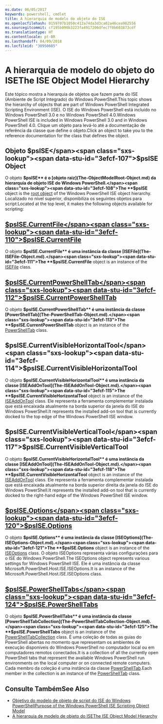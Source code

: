 ```yaml
---
ms.date: 06/05/2017
keywords: powershell, cmdlet
title: A hierarquia de modelo do objeto do ISE
ms.openlocfilehash: 0159707b1050c412a74da3d3ca02a46cea982556
ms.sourcegitcommit: cf195b090b3223fa4917206dfec7f0b603873cdf
ms.translationtype: HT
ms.contentlocale: pt-BR
ms.lasthandoff: 04/09/2018
ms.locfileid: "30950685"
---
```

# <a name="the-ise-object-model-hierarchy"></a><span data-ttu-id="3efcf-103">A hierarquia de modelo do objeto do ISE</span><span class="sxs-lookup"><span data-stu-id="3efcf-103">The ISE Object Model Hierarchy</span></span>

<span data-ttu-id="3efcf-104">Este tópico mostra a hierarquia de objetos que fazem parte do ISE (Ambiente de Script Integrado) do Windows PowerShell.</span><span class="sxs-lookup"><span data-stu-id="3efcf-104">This topic shows the hierarchy of objects that are part of Windows PowerShell Integrated Scripting Environment (ISE).</span></span>
<span data-ttu-id="3efcf-105">O ISE do Windows PowerShell está incluído no Windows PowerShell 3.0 e no Windows PowerShell 4.0.</span><span class="sxs-lookup"><span data-stu-id="3efcf-105">Windows PowerShell ISE is included in Windows PowerShell 3.0 and in Windows PowerShell 4.0.</span></span>
<span data-ttu-id="3efcf-106">Clique um objeto para levá-lo até a documentação de referência da classe que define o objeto.</span><span class="sxs-lookup"><span data-stu-id="3efcf-106">Click an object to take you to the reference documentation for the class that defines the object.</span></span>

## <a name="psise-object"></a><span data-ttu-id="3efcf-107">Objeto $psISE</span><span class="sxs-lookup"><span data-stu-id="3efcf-107">$psISE Object</span></span>

<span data-ttu-id="3efcf-108">O objeto **$psISE** é o [objeto raiz](The-ObjectModelRoot-Object.md) da hierarquia de objeto ISE do Windows PowerShell.</span><span class="sxs-lookup"><span data-stu-id="3efcf-108">The **$psISE** object is the [root object](The-ObjectModelRoot-Object.md) of the Windows PowerShell ISE object hierarchy.</span></span>
<span data-ttu-id="3efcf-109">Localizado no nível superior, disponibiliza os seguintes objetos para script:</span><span class="sxs-lookup"><span data-stu-id="3efcf-109">Located at the top level, it makes the following objects available for scripting:</span></span>

## <a name="psisecurrentfilethe-isefile-objectmd"></a>[<span data-ttu-id="3efcf-110">$psISE.CurrentFile</span><span class="sxs-lookup"><span data-stu-id="3efcf-110">$psISE.CurrentFile</span></span>](The-ISEFile-Object.md)

<span data-ttu-id="3efcf-111">O objeto **$psISE.CurrentFile** é uma instância da classe [ISEFile](The-ISEFile-Object.md).</span><span class="sxs-lookup"><span data-stu-id="3efcf-111">The **$psISE.CurrentFile** object is an instance of the [ISEFile](The-ISEFile-Object.md) class.</span></span>

## <a name="psisecurrentpowershelltabthe-powershelltab-objectmd"></a>[<span data-ttu-id="3efcf-112">$psISE.CurrentPowerShellTab</span><span class="sxs-lookup"><span data-stu-id="3efcf-112">$psISE.CurrentPowerShellTab</span></span>](The-PowerShellTab-Object.md)

<span data-ttu-id="3efcf-113">O objeto **$psISE.CurrentPowerShellTab** é uma instância da classe [PowerShellTab](The-PowerShellTab-Object.md).</span><span class="sxs-lookup"><span data-stu-id="3efcf-113">The **$psISE.CurrentPowerShellTab** object is an instance of the [PowerShellTab](The-PowerShellTab-Object.md) class.</span></span>

## <a name="psisecurrentvisiblehorizontaltool"></a><span data-ttu-id="3efcf-114">$psISE.CurrentVisibleHorizontalTool</span><span class="sxs-lookup"><span data-stu-id="3efcf-114">$psISE.CurrentVisibleHorizontalTool</span></span>

<span data-ttu-id="3efcf-115">O objeto **$psISE.CurrentVisibleHorizontalTool** é uma instância da classe [ISEAddOnTool](The-ISEAddOnTool-Object.md).</span><span class="sxs-lookup"><span data-stu-id="3efcf-115">The **$psISE.CurrentVisibleHorizontalTool** object is an instance of the [ISEAddOnTool](The-ISEAddOnTool-Object.md) class.</span></span>
<span data-ttu-id="3efcf-116">Ele representa a ferramenta complementar instalada que está encaixada atualmente na borda superior da janela do ISE do Windows PowerShell.</span><span class="sxs-lookup"><span data-stu-id="3efcf-116">It represents the installed add-on tool that is currently docked to the top edge of the Windows PowerShell ISE window.</span></span>

## <a name="psisecurrentvisibleverticaltool"></a><span data-ttu-id="3efcf-117">$psISE.CurrentVisibleVerticalTool</span><span class="sxs-lookup"><span data-stu-id="3efcf-117">$psISE.CurrentVisibleVerticalTool</span></span>

<span data-ttu-id="3efcf-118">O objeto **$psISE.CurrentVisibleHorizontalTool** é uma instância da classe [ISEAddOnTool](The-ISEAddOnTool-Object.md).</span><span class="sxs-lookup"><span data-stu-id="3efcf-118">The **$psISE.CurrentVisibleHorizontalTool** object is an instance of the [ISEAddOnTool](The-ISEAddOnTool-Object.md) class.</span></span>
<span data-ttu-id="3efcf-119">Ele representa a ferramenta complementar instalada que está encaixada atualmente na borda superior direita da janela do ISE do Windows PowerShell.</span><span class="sxs-lookup"><span data-stu-id="3efcf-119">It represents the installed add-on tool that is currently docked to the right-hand edge of the Windows PowerShell ISE window.</span></span>

## <a name="psiseoptionsthe-iseoptions-objectmd"></a>[<span data-ttu-id="3efcf-120">$psISE.Options</span><span class="sxs-lookup"><span data-stu-id="3efcf-120">$psISE.Options</span></span>](The-ISEOptions-Object.md)

<span data-ttu-id="3efcf-121">O objeto **$psISE.Options** é uma instância da classe [ISEOptions](The-ISEOptions-Object.md).</span><span class="sxs-lookup"><span data-stu-id="3efcf-121">The **$psISE.Options** object is an instance of the [ISEOptions](The-ISEOptions-Object.md) class.</span></span>
<span data-ttu-id="3efcf-122">O objeto ISEOptions representa várias configurações para o ISE do Windows PowerShell.</span><span class="sxs-lookup"><span data-stu-id="3efcf-122">The ISEOptions object represents various settings for Windows PowerShell ISE.</span></span>
<span data-ttu-id="3efcf-123">Ele é uma instância da classe Microsoft.PowerShell.Host.ISE.ISEOptions.</span><span class="sxs-lookup"><span data-stu-id="3efcf-123">It is an instance of the Microsoft.PowerShell.Host.ISE.ISEOptions class.</span></span>

## <a name="psisepowershelltabsthe-powershelltabcollection-objectmd"></a>[<span data-ttu-id="3efcf-124">$psISE.PowerShellTabs</span><span class="sxs-lookup"><span data-stu-id="3efcf-124">$psISE.PowerShellTabs</span></span>](The-PowerShellTabCollection-Object.md)

<span data-ttu-id="3efcf-125">O objeto **$psISE.PowerShellTabs** é uma instância da classe [PowerShellTabCollection](The-PowerShellTabCollection-Object.md).</span><span class="sxs-lookup"><span data-stu-id="3efcf-125">The **$psISE.PowerShellTabs** object is an instance of the [PowerShellTabCollection](The-PowerShellTabCollection-Object.md) class.</span></span>
<span data-ttu-id="3efcf-126">É uma coleção de todas as guias do PowerShell abertas no momento que representam os ambientes de execução disponíveis do Windows PowerShell no computador local ou em computadores remotos conectados.</span><span class="sxs-lookup"><span data-stu-id="3efcf-126">It is a collection of all the currently open PowerShell tabs that represent the available Windows PowerShell run environments on the local computer or on connected remote computers.</span></span>
<span data-ttu-id="3efcf-127">Cada membro da coleção é uma instância da classe [PowerShellTab](The-PowerShellTab-Object.md).</span><span class="sxs-lookup"><span data-stu-id="3efcf-127">Each member in the collection is an instance of the [PowerShellTab](The-PowerShellTab-Object.md) class.</span></span>

## <a name="see-also"></a><span data-ttu-id="3efcf-128">Consulte Também</span><span class="sxs-lookup"><span data-stu-id="3efcf-128">See Also</span></span>

- [<span data-ttu-id="3efcf-129">Objetivo do modelo de objeto de script do ISE do Windows PowerShell</span><span class="sxs-lookup"><span data-stu-id="3efcf-129">Purpose of the Windows PowerShell ISE Scripting Object Model</span></span>](Purpose-of-the-Windows-PowerShell-ISE-Scripting-Object-Model.md)
- [<span data-ttu-id="3efcf-130">A hierarquia de modelo de objeto do ISE</span><span class="sxs-lookup"><span data-stu-id="3efcf-130">The ISE Object Model Hierarchy</span></span>](The-ISE-Object-Model-Hierarchy.md)